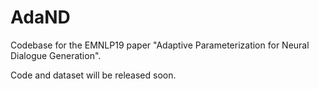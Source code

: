 # AdaND
Codebase for the EMNLP19 paper "Adaptive Parameterization for Neural Dialogue Generation".

Code and dataset will be released soon.
